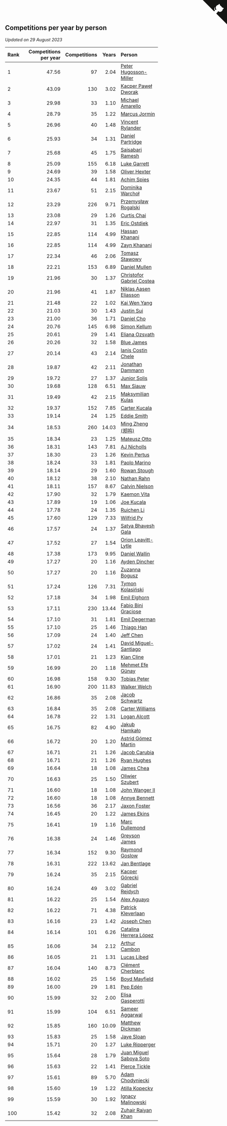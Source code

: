 ## Competitions per year by person

*Updated on 29 August 2023*

| Rank | Competitions per year | Competitions | Years | Person |
| :--- | ---: | ---: | ---: | :--- |
| 1 | 47.56 | 97 | 2.04 | [Peter Hugosson-Miller](https://www.worldcubeassociation.org/persons/2021HUGO01) |
| 2 | 43.09 | 130 | 3.02 | [Kacper Paweł Dworak](https://www.worldcubeassociation.org/persons/2020DWOR01) |
| 3 | 29.98 | 33 | 1.10 | [Michael Amarello](https://www.worldcubeassociation.org/persons/2022AMAR09) |
| 4 | 28.79 | 35 | 1.22 | [Marcus Jormin](https://www.worldcubeassociation.org/persons/2022JORM01) |
| 5 | 26.96 | 40 | 1.48 | [Vincent Rylander](https://www.worldcubeassociation.org/persons/2022RYLA01) |
| 6 | 25.93 | 34 | 1.31 | [Daniel Partridge](https://www.worldcubeassociation.org/persons/2022PART02) |
| 7 | 25.68 | 45 | 1.75 | [Saisabari Ramesh](https://www.worldcubeassociation.org/persons/2021RAME01) |
| 8 | 25.09 | 155 | 6.18 | [Luke Garrett](https://www.worldcubeassociation.org/persons/2017GARR05) |
| 9 | 24.69 | 39 | 1.58 | [Oliver Hexter](https://www.worldcubeassociation.org/persons/2022HEXT01) |
| 10 | 24.35 | 44 | 1.81 | [Achim Spies](https://www.worldcubeassociation.org/persons/2021SPIE01) |
| 11 | 23.67 | 51 | 2.15 | [Dominika Warchoł](https://www.worldcubeassociation.org/persons/2021WARC01) |
| 12 | 23.29 | 226 | 9.71 | [Przemysław Rogalski](https://www.worldcubeassociation.org/persons/2013ROGA02) |
| 13 | 23.08 | 29 | 1.26 | [Curtis Chai](https://www.worldcubeassociation.org/persons/2022CHAI02) |
| 14 | 22.97 | 31 | 1.35 | [Eric Ostdiek](https://www.worldcubeassociation.org/persons/2022OSTD01) |
| 15 | 22.85 | 114 | 4.99 | [Hassan Khanani](https://www.worldcubeassociation.org/persons/2018KHAN26) |
| 16 | 22.85 | 114 | 4.99 | [Zayn Khanani](https://www.worldcubeassociation.org/persons/2018KHAN28) |
| 17 | 22.34 | 46 | 2.06 | [Tomasz Stawowy](https://www.worldcubeassociation.org/persons/2021STAW01) |
| 18 | 22.21 | 153 | 6.89 | [Daniel Mullen](https://www.worldcubeassociation.org/persons/2016MULL04) |
| 19 | 21.96 | 30 | 1.37 | [Christofor Gabriel Costea](https://www.worldcubeassociation.org/persons/2022COST03) |
| 20 | 21.96 | 41 | 1.87 | [Niklas Aasen Eliasson](https://www.worldcubeassociation.org/persons/2021ELIA01) |
| 21 | 21.48 | 22 | 1.02 | [Kai Wen Yang](https://www.worldcubeassociation.org/persons/2022YANG19) |
| 22 | 21.03 | 30 | 1.43 | [Justin Sui](https://www.worldcubeassociation.org/persons/2022SUIJ01) |
| 23 | 21.00 | 36 | 1.71 | [Daniel Cho](https://www.worldcubeassociation.org/persons/2021CHOD01) |
| 24 | 20.76 | 145 | 6.98 | [Simon Kellum](https://www.worldcubeassociation.org/persons/2016KELL12) |
| 25 | 20.61 | 29 | 1.41 | [Eliana Ozsvath](https://www.worldcubeassociation.org/persons/2022OZSV01) |
| 26 | 20.26 | 32 | 1.58 | [Blue James](https://www.worldcubeassociation.org/persons/2022JAME01) |
| 27 | 20.14 | 43 | 2.14 | [Ianis Costin Chele](https://www.worldcubeassociation.org/persons/2021CHEL01) |
| 28 | 19.87 | 42 | 2.11 | [Jonathan Dammann](https://www.worldcubeassociation.org/persons/2021DAMM01) |
| 29 | 19.72 | 27 | 1.37 | [Junior Solis](https://www.worldcubeassociation.org/persons/2022SOLI03) |
| 30 | 19.68 | 128 | 6.51 | [Max Siauw](https://www.worldcubeassociation.org/persons/2017SIAU02) |
| 31 | 19.49 | 42 | 2.15 | [Maksymilian Kulas](https://www.worldcubeassociation.org/persons/2021KULA02) |
| 32 | 19.37 | 152 | 7.85 | [Carter Kucala](https://www.worldcubeassociation.org/persons/2015KUCA01) |
| 33 | 19.14 | 24 | 1.25 | [Eddie Smith](https://www.worldcubeassociation.org/persons/2022SMIT20) |
| 34 | 18.53 | 260 | 14.03 | [Ming Zheng (郑鸣)](https://www.worldcubeassociation.org/persons/2009ZHEN11) |
| 35 | 18.34 | 23 | 1.25 | [Mateusz Otto](https://www.worldcubeassociation.org/persons/2022OTTO01) |
| 36 | 18.31 | 143 | 7.81 | [AJ Nicholls](https://www.worldcubeassociation.org/persons/2015NICH04) |
| 37 | 18.30 | 23 | 1.26 | [Kevin Pertus](https://www.worldcubeassociation.org/persons/2022PERT01) |
| 38 | 18.24 | 33 | 1.81 | [Paolo Marino](https://www.worldcubeassociation.org/persons/2021MARI04) |
| 39 | 18.14 | 29 | 1.60 | [Rowan Stough](https://www.worldcubeassociation.org/persons/2022STOU01) |
| 40 | 18.12 | 38 | 2.10 | [Nathan Rahn](https://www.worldcubeassociation.org/persons/2021RAHN01) |
| 41 | 18.11 | 157 | 8.67 | [Calvin Nielson](https://www.worldcubeassociation.org/persons/2014NIEL03) |
| 42 | 17.90 | 32 | 1.79 | [Kaemon Vita](https://www.worldcubeassociation.org/persons/2021VITA01) |
| 43 | 17.89 | 19 | 1.06 | [Joe Kucala](https://www.worldcubeassociation.org/persons/2022KUCA01) |
| 44 | 17.78 | 24 | 1.35 | [Ruichen Li](https://www.worldcubeassociation.org/persons/2022LIRU02) |
| 45 | 17.60 | 129 | 7.33 | [Wilfrid Py](https://www.worldcubeassociation.org/persons/2016PYWI01) |
| 46 | 17.57 | 24 | 1.37 | [Satya Bhavesh Gala](https://www.worldcubeassociation.org/persons/2022GALA03) |
| 47 | 17.52 | 27 | 1.54 | [Orion Leavitt-Lytle](https://www.worldcubeassociation.org/persons/2022LEAV01) |
| 48 | 17.38 | 173 | 9.95 | [Daniel Wallin](https://www.worldcubeassociation.org/persons/2013WALL03) |
| 49 | 17.27 | 20 | 1.16 | [Ayden Dincher](https://www.worldcubeassociation.org/persons/2022DINC01) |
| 50 | 17.27 | 20 | 1.16 | [Zuzanna Bogusz](https://www.worldcubeassociation.org/persons/2022BOGU01) |
| 51 | 17.24 | 126 | 7.31 | [Tymon Kolasiński](https://www.worldcubeassociation.org/persons/2016KOLA02) |
| 52 | 17.18 | 34 | 1.98 | [Emil Elghorn](https://www.worldcubeassociation.org/persons/2021ELGH01) |
| 53 | 17.11 | 230 | 13.44 | [Fabio Bini Graciose](https://www.worldcubeassociation.org/persons/2010GRAC02) |
| 54 | 17.10 | 31 | 1.81 | [Emil Degerman](https://www.worldcubeassociation.org/persons/2021DEGE01) |
| 55 | 17.10 | 25 | 1.46 | [Thiago Han](https://www.worldcubeassociation.org/persons/2022HANT01) |
| 56 | 17.09 | 24 | 1.40 | [Jeff Chen](https://www.worldcubeassociation.org/persons/2022CHEN19) |
| 57 | 17.02 | 24 | 1.41 | [David Miguel-Santiago](https://www.worldcubeassociation.org/persons/2022MIGU02) |
| 58 | 17.01 | 21 | 1.23 | [Kian Cline](https://www.worldcubeassociation.org/persons/2022CLIN01) |
| 59 | 16.99 | 20 | 1.18 | [Mehmet Efe Günay](https://www.worldcubeassociation.org/persons/2022GUNA05) |
| 60 | 16.98 | 158 | 9.30 | [Tobias Peter](https://www.worldcubeassociation.org/persons/2014PETE03) |
| 61 | 16.90 | 200 | 11.83 | [Walker Welch](https://www.worldcubeassociation.org/persons/2011WELC01) |
| 62 | 16.86 | 35 | 2.08 | [Jacob Schwartz](https://www.worldcubeassociation.org/persons/2021SCHW01) |
| 63 | 16.84 | 35 | 2.08 | [Carter Williams](https://www.worldcubeassociation.org/persons/2021WILL06) |
| 64 | 16.78 | 22 | 1.31 | [Logan Alcott](https://www.worldcubeassociation.org/persons/2022ALCO02) |
| 65 | 16.75 | 82 | 4.90 | [Jakub Hamkało](https://www.worldcubeassociation.org/persons/2018HAMK01) |
| 66 | 16.72 | 20 | 1.20 | [Astrid Gómez Martin](https://www.worldcubeassociation.org/persons/2022MART26) |
| 67 | 16.71 | 21 | 1.26 | [Jacob Carubia](https://www.worldcubeassociation.org/persons/2022CARU02) |
| 68 | 16.71 | 21 | 1.26 | [Ryan Hughes](https://www.worldcubeassociation.org/persons/2022HUGH04) |
| 69 | 16.64 | 18 | 1.08 | [James Chea](https://www.worldcubeassociation.org/persons/2022CHEA05) |
| 70 | 16.63 | 25 | 1.50 | [Oliwier Szubert](https://www.worldcubeassociation.org/persons/2022SZUB01) |
| 71 | 16.60 | 18 | 1.08 | [John Wanger II](https://www.worldcubeassociation.org/persons/2022WANG39) |
| 72 | 16.60 | 18 | 1.08 | [Annye Bennett](https://www.worldcubeassociation.org/persons/2022BENN11) |
| 73 | 16.56 | 36 | 2.17 | [Jaxon Foster](https://www.worldcubeassociation.org/persons/2021FOST01) |
| 74 | 16.45 | 20 | 1.22 | [James Ekins](https://www.worldcubeassociation.org/persons/2022EKIN01) |
| 75 | 16.41 | 19 | 1.16 | [Marc Dullemond](https://www.worldcubeassociation.org/persons/2022DULL01) |
| 76 | 16.38 | 24 | 1.46 | [Greyson James](https://www.worldcubeassociation.org/persons/2022JAME02) |
| 77 | 16.34 | 152 | 9.30 | [Raymond Goslow](https://www.worldcubeassociation.org/persons/2014GOSL01) |
| 78 | 16.31 | 222 | 13.62 | [Jan Bentlage](https://www.worldcubeassociation.org/persons/2010BENT01) |
| 79 | 16.24 | 35 | 2.15 | [Kacper Górecki](https://www.worldcubeassociation.org/persons/2021GORE01) |
| 80 | 16.24 | 49 | 3.02 | [Gabriel Rejdych](https://www.worldcubeassociation.org/persons/2020REJD01) |
| 81 | 16.22 | 25 | 1.54 | [Alex Aguayo](https://www.worldcubeassociation.org/persons/2022AGUA01) |
| 82 | 16.22 | 71 | 4.38 | [Patrick Kleverlaan](https://www.worldcubeassociation.org/persons/2019KLEV01) |
| 83 | 16.16 | 23 | 1.42 | [Joseph Chen](https://www.worldcubeassociation.org/persons/2022CHEN16) |
| 84 | 16.14 | 101 | 6.26 | [Catalina Herrera López](https://www.worldcubeassociation.org/persons/2017LOPE31) |
| 85 | 16.06 | 34 | 2.12 | [Arthur Cambon](https://www.worldcubeassociation.org/persons/2021CAMB01) |
| 86 | 16.05 | 21 | 1.31 | [Lucas Libed](https://www.worldcubeassociation.org/persons/2022LIBE02) |
| 87 | 16.04 | 140 | 8.73 | [Clément Cherblanc](https://www.worldcubeassociation.org/persons/2014CHER05) |
| 88 | 16.02 | 25 | 1.56 | [Boyd Mayfield](https://www.worldcubeassociation.org/persons/2022MAYF01) |
| 89 | 16.00 | 29 | 1.81 | [Pep Edén](https://www.worldcubeassociation.org/persons/2021EDEN01) |
| 90 | 15.99 | 32 | 2.00 | [Elisa Gasperotti](https://www.worldcubeassociation.org/persons/2021GASP01) |
| 91 | 15.99 | 104 | 6.51 | [Sameer Aggarwal](https://www.worldcubeassociation.org/persons/2017AGGA01) |
| 92 | 15.85 | 160 | 10.09 | [Matthew Dickman](https://www.worldcubeassociation.org/persons/2013DICK01) |
| 93 | 15.83 | 25 | 1.58 | [Jaye Sloan](https://www.worldcubeassociation.org/persons/2022SLOA01) |
| 94 | 15.71 | 20 | 1.27 | [Luke Ripperger](https://www.worldcubeassociation.org/persons/2022RIPP01) |
| 95 | 15.64 | 28 | 1.79 | [Juan Miguel Saboya Soto](https://www.worldcubeassociation.org/persons/2021SOTO01) |
| 96 | 15.63 | 22 | 1.41 | [Pierce Tickle](https://www.worldcubeassociation.org/persons/2022TICK01) |
| 97 | 15.61 | 89 | 5.70 | [Adam Chodyniecki](https://www.worldcubeassociation.org/persons/2017CHOD02) |
| 98 | 15.60 | 19 | 1.22 | [Atilla Kopecky](https://www.worldcubeassociation.org/persons/2022KOPE01) |
| 99 | 15.59 | 30 | 1.92 | [Ignacy Malinowski](https://www.worldcubeassociation.org/persons/2021MALI02) |
| 100 | 15.42 | 32 | 2.08 | [Zuhair Raiyan Khan](https://www.worldcubeassociation.org/persons/2021KHAN05) |


<a href="https://github.com/JustinTimeCuber/wca_statistics" class="github-corner" aria-label="View source on Github"><svg width="80" height="80" viewBox="0 0 250 250" style="fill:#151513; color:#fff; position: absolute; top: 0; border: 0; right: 0;" aria-hidden="true"><path d="M0,0 L115,115 L130,115 L142,142 L250,250 L250,0 Z"></path><path d="M128.3,109.0 C113.8,99.7 119.0,89.6 119.0,89.6 C122.0,82.7 120.5,78.6 120.5,78.6 C119.2,72.0 123.4,76.3 123.4,76.3 C127.3,80.9 125.5,87.3 125.5,87.3 C122.9,97.6 130.6,101.9 134.4,103.2" fill="currentColor" style="transform-origin: 130px 106px;" class="octo-arm"></path><path d="M115.0,115.0 C114.9,115.1 118.7,116.5 119.8,115.4 L133.7,101.6 C136.9,99.2 139.9,98.4 142.2,98.6 C133.8,88.0 127.5,74.4 143.8,58.0 C148.5,53.4 154.0,51.2 159.7,51.0 C160.3,49.4 163.2,43.6 171.4,40.1 C171.4,40.1 176.1,42.5 178.8,56.2 C183.1,58.6 187.2,61.8 190.9,65.4 C194.5,69.0 197.7,73.2 200.1,77.6 C213.8,80.2 216.3,84.9 216.3,84.9 C212.7,93.1 206.9,96.0 205.4,96.6 C205.1,102.4 203.0,107.8 198.3,112.5 C181.9,128.9 168.3,122.5 157.7,114.1 C157.9,116.9 156.7,120.9 152.7,124.9 L141.0,136.5 C139.8,137.7 141.6,141.9 141.8,141.8 Z" fill="currentColor" class="octo-body"></path></svg></a><style>.github-corner:hover .octo-arm{animation:octocat-wave 560ms ease-in-out}@keyframes octocat-wave{0%,100%{transform:rotate(0)}20%,60%{transform:rotate(-25deg)}40%,80%{transform:rotate(10deg)}}@media (max-width:500px){.github-corner:hover .octo-arm{animation:none}.github-corner .octo-arm{animation:octocat-wave 560ms ease-in-out}}</style>
